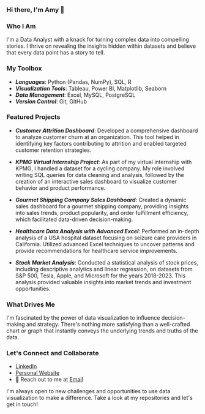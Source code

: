 ### Hi there, I'm Amy 👋

### Who I Am
I'm a Data Analyst with a knack for turning complex data into compelling stories. I thrive on revealing the insights hidden within datasets and believe that every data point has a story to tell.

### My Toolbox
- ***Languages***: Python (Pandas, NumPy), SQL, R
- ***Visualization Tools***: Tableau, Power BI, Matplotlib, Seaborn
- ***Data Management***: Excel, MySQL, PostgreSQL
- ***Version Control***: Git, GitHub

### Featured Projects

- ***Customer Attrition Dashboard***: Developed a comprehensive dashboard to analyze customer churn at an organization. This tool helped in identifying key factors contributing to attrition and enabled targeted customer retention strategies.

- ***KPMG Virtual Internship Project***: As part of my virtual internship with KPMG, I handled a dataset for a cycling company. My role involved writing SQL queries for data cleaning and analysis, followed by the creation of an interactive sales dashboard to visualize customer behavior and product performance.

- ***Gourmet Shipping Company Sales Dashboard***: Created a dynamic sales dashboard for a gourmet shipping company, providing insights into sales trends, product popularity, and order fulfillment efficiency, which facilitated data-driven decision-making.

- ***Healthcare Data Analysis with Advanced Excel***: Performed an in-depth analysis of a USA hospital dataset focusing on seizure care providers in California. Utilized advanced Excel techniques to uncover patterns and provide recommendations for healthcare service improvements.

- ***Stock Market Analysis***: Conducted a statistical analysis of stock prices, including descriptive analytics and linear regression, on datasets from S&P 500, Tesla, Apple, and Microsoft for the years 2018-2023. This analysis provided valuable insights into market trends and investment opportunities.

### What Drives Me
I'm fascinated by the power of data visualization to influence decision-making and strategy. There's nothing more satisfying than a well-crafted chart or graph that instantly conveys the underlying trends and truths of the data.

### Let's Connect and Collaborate
- [LinkedIn](linkedin.com/in/nneamaka-uzoegwu-516583125)
- [Personal Website](https://linktr.ee/Nneamaka.Uzoegwu)
- 📧 Reach out to me at [Email](nneamakauzoegwu@gmail.com)

I'm always open to new challenges and opportunities to use data visualization to make a difference. Take a look at my repositories and let's get in touch!
